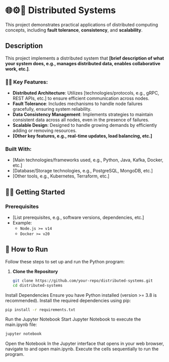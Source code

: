 # 🌐⚙️📡 Distributed Systems

This project demonstrates practical applications of distributed computing concepts, including **fault tolerance**, **consistency**, and **scalability**.

## Description

This project implements a distributed system that **[brief description of what your system does, e.g., manages distributed data, enables collaborative work, etc.]**. 

### 🧠🧩 Key Features:
- **Distributed Architecture**: Utilizes [technologies/protocols, e.g., gRPC, REST APIs, etc.] to ensure efficient communication across nodes.
- **Fault Tolerance**: Includes mechanisms to handle node failures gracefully, ensuring system reliability.
- **Data Consistency Management**: Implements strategies to maintain consistent data across all nodes, even in the presence of failures.
- **Scalable Design**: Designed to handle growing demands by efficiently adding or removing resources.
- **[Other key features, e.g., real-time updates, load balancing, etc.]**

### Built With:
- [Main technologies/frameworks used, e.g., Python, Java, Kafka, Docker, etc.]
- [Database/Storage technologies, e.g., PostgreSQL, MongoDB, etc.]
- [Other tools, e.g., Kubernetes, Terraform, etc.]

## 🚀🧠 Getting Started

### Prerequisites
- [List prerequisites, e.g., software versions, dependencies, etc.]
- Example:
  - `Node.js >= v14`
  - `Docker >= v20`
 
## 🚀 How to Run

Follow these steps to set up and run the Python program:

1. **Clone the Repository**
   ```bash
   git clone https://github.com/your-repo/distributed-systems.git
   cd distributed-systems
Install Dependencies Ensure you have Python installed (version >= 3.8 is recommended). Install the required dependencies using pip:

```bash
pip install -r requirements.txt
```
Run the Jupyter Notebook Start Jupyter Notebook to execute the main.ipynb file:

```bash
jupyter notebook
```
Open the Notebook In the Jupyter interface that opens in your web browser, navigate to and open main.ipynb. Execute the cells sequentially to run the program.
